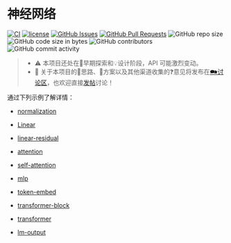 # 神经网络

[![CI](https://github.com/YdrMaster/InfiniNN/actions/workflows/build.yml/badge.svg?branch=main)](https://github.com/YdrMaster/InfiniNN/actions)
[![license](https://img.shields.io/github/license/YdrMaster/InfiniNN)](https://mit-license.org/)
[![GitHub Issues](https://img.shields.io/github/issues/YdrMaster/InfiniNN)](https://github.com/YdrMaster/InfiniNN/issues)
[![GitHub Pull Requests](https://img.shields.io/github/issues-pr/YdrMaster/InfiniNN)](https://github.com/YdrMaster/InfiniNN/pulls)
![GitHub repo size](https://img.shields.io/github/repo-size/YdrMaster/InfiniNN)
![GitHub code size in bytes](https://img.shields.io/github/languages/code-size/YdrMaster/InfiniNN)
![GitHub contributors](https://img.shields.io/github/contributors/YdrMaster/InfiniNN)
![GitHub commit activity](https://img.shields.io/github/commit-activity/m/YdrMaster/InfiniNN)

> - ⚠️ 本项目还处在🚧早期探索和💡设计阶段，API 可能激烈变动。
> - 💬 关于本项目的🧠思路、📃方案以及其他渠道收集的❓意见将发布在[🗪讨论区](https://github.com/YdrMaster/InfiniNN/discussions)，也欢迎直接[发帖](https://github.com/YdrMaster/InfiniNN/discussions/new/choose)讨论！

通过下列示例了解详情：

- [normalization](/nn/src/normalization.rs)
- [Linear](/nn/src/linear.rs)
- [linear-residual](/nn/src/linear_residual.rs)
- [attention](/nn/src/attention.rs)
- [self-attention](/nn/src/self_attn.rs)
- [mlp](/nn/src/mlp.rs)

- [token-embed](/nn/src/token_embed.rs)
- [transformer-block](/nn/src/transformer_blk.rs)
- [transformer](/nn/src/transformer.rs)
- [lm-output](/nn/src/lm_output.rs)
